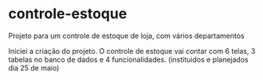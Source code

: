# controle-estoque
Projeto para um controle de estoque de loja, com vários departamentos

Iniciei a criação do projeto. O controle de estoque vai contar com 6 telas, 3 tabelas no banco de dados  e 4 funcionalidades.
(instituidos e planejados dia 25 de maio)
